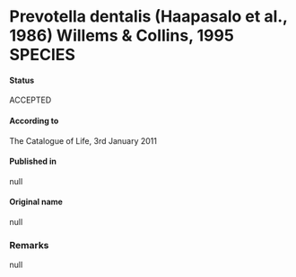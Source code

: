 # Prevotella dentalis (Haapasalo et al., 1986) Willems & Collins, 1995 SPECIES

#### Status
ACCEPTED

#### According to
The Catalogue of Life, 3rd January 2011

#### Published in
null

#### Original name
null

### Remarks
null